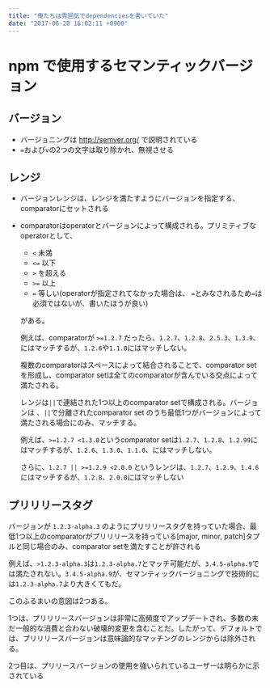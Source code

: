 ```yaml
---
title: "俺たちは雰囲気でdependenciesを書いていた"
date: "2017-06-28 16:02:11 +0900"
---
```


# npm で使用するセマンティックバージョン

## バージョン
- バージョニングは http://semver.org/ で説明されている
- `=`および`v`の2つの文字は取り除かれ、無視させる

## レンジ
- バージョンレンジは、レンジを満たすようにバージョンを指定する、comparatorにセットされる
- comparatorはoperatorとバージョンによって構成される。プリミティブなoperatorとして、
  - `<` 未満
  - `<=` 以下
  - `>` を超える
  - `>=` 以上
  - `=` 等しい(operatorが指定されてなかった場合は、 `=`とみなされるため`=`は必須ではないが、書いたほうが良い)

  がある。

  例えば、comparatorが `>=1.2.7` だったら、`1.2.7`、`1.2.8`、`2.5.3`、`1.3.9`、にはマッチするが、`1.2.6`や`1.1.0`にはマッチしない。

  複数のcomparatorはスペースによって結合されることで、comparator setを形成し、comparator setは全てのcomparatorが含んでいる交点によって満たされる。

  レンジは`||`で連結された1つ以上のcomparator setで構成される。バージョンは 、`||`で分離されたcomparator set のうち最低1つがバージョンによって満たされる場合にのみ、マッチする。

  例えば、`>=1.2.7 <1.3.0`というcomparator setは`1.2.7`、`1.2.8`、`1.2.99`にはマッチするが、`1.2.6`、`1.3.0`、`1.1.0`、にはマッチしない。

  さらに、`1.2.7 || >=1.2.9 <2.0.0` というレンジは、`1.2.7`、`1.2.9`、`1.4.6`にはマッチするが、`1.2.8`、`2.0.0`にはマッチしない

## プリリリースタグ
バージョンが `1.2.3-alpha.3` のようにプリリリースタグを持っていた場合、最低1つ以上のcomparatorがプリリリースを持っている[major, minor, patch]タプルと同じ場合のみ、comparator setを満たすことが許される

例えば、`>1.2.3-alpha.3`は`1.2.3-alpha.7`とマッチ可能だが、`3.4.5-alpha.9`では満たされない。`3.4.5-alpha.9`が、セマンティックバージョニングで技術的には`1.2.3-alpha.7`より大きくてもだ。

このふるまいの意図は2つある。

1つは、プリリリースバージョンは非常に高頻度でアップデートされ、多数の未だ一般的な消費と合わない破壊的変更を含むことだ。したがって、デフォルトでは、プリリリースバージョンは意味論的なマッチングのレンジからは除外される。

2つ目は、プリリースバージョンの使用を強いられているユーザーは明らかに示されている

